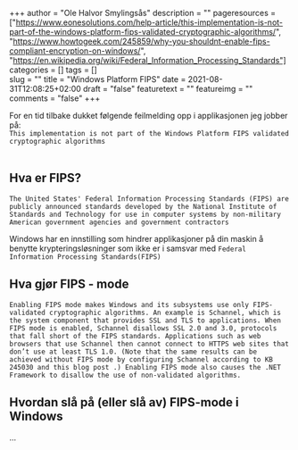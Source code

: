 +++
author = "Ole Halvor Smylingsås"
description = ""
pageresources = ["https://www.eonesolutions.com/help-article/this-implementation-is-not-part-of-the-windows-platform-fips-validated-cryptographic-algorithms/", "https://www.howtogeek.com/245859/why-you-shouldnt-enable-fips-compliant-encryption-on-windows/", "https://en.wikipedia.org/wiki/Federal_Information_Processing_Standards"]
categories = []
tags = []     
slug = ""
title = "Windows Platform FIPS"
date = 2021-08-31T12:08:25+02:00
draft = "false"
featuretext = ""
featureimg = ""
comments = "false"
+++

For en tid tilbake dukket følgende feilmelding opp i applikasjonen jeg jobber på: <br/>
``This implementation is not part of the Windows Platform FIPS validated cryptographic algorithms``
<br/><br/> 

## Hva er FIPS?
``The United States' Federal Information Processing Standards (FIPS) are publicly announced standards developed by the National Institute of Standards and Technology for use in computer systems by non-military American government agencies and government contractors``

Windows har en innstilling som hindrer applikasjoner på din maskin å benytte krypteringsløsninger som ikke er i samsvar med ``Federal Information Processing Standards(FIPS)``


## Hva gjør FIPS - mode
``Enabling FIPS mode makes Windows and its subsystems use only FIPS-validated cryptographic algorithms. An example is Schannel, which is the system component that provides SSL and TLS to applications. When FIPS mode is enabled, Schannel disallows SSL 2.0 and 3.0, protocols that fall short of the FIPS standards. Applications such as web browsers that use Schannel then cannot connect to HTTPS web sites that don’t use at least TLS 1.0. (Note that the same results can be achieved without FIPS mode by configuring Schannel according to KB 245030 and this blog post .) Enabling FIPS mode also causes the .NET Framework to disallow the use of non-validated algorithms.``

## Hvordan slå på (eller slå av) FIPS-mode i Windows
...
